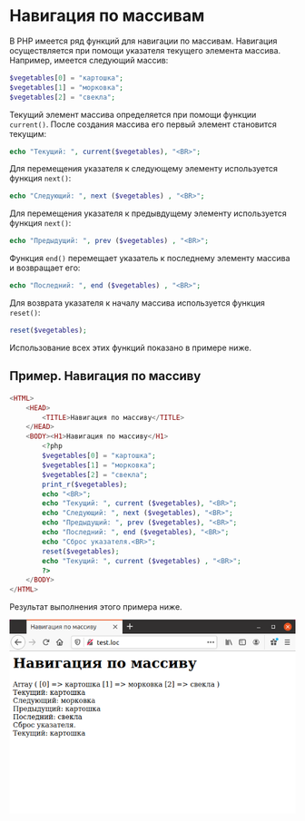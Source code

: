 # Навигация по массивам

В РНР имеется ряд функций для навигации по массивам. Навигация 
осуществляется при помощи указателя текущего элемента массива. Например, 
имеется следующий массив:

```php
$vegetables[0] = "картошка";
$vegetables[1] = "морковка";
$vegetables[2] = "свекла";
```

Текущий элемент массива определяется при помощи функции `current()`. 
После создания массива его первый элемент становится текущим:

```php
echo "Текущий: ", current($vegetables), "<BR>";
```

Для перемещения указателя к следующему элементу используется функция
`next()`:

```php
echo "Следующий: ", next ($vegetables) , "<BR>";
```

Для перемещения указателя к предывдущему элементу используется 
функция `next()`:

```php
echo "Предыдущий: ", prev ($vegetables) , "<BR>";
```

Функция `end()` перемещает указатель к последнему элементу массива и 
возвращает его:

```php
echo "Последний: ", end ($vegetables) , "<BR>";
```

Для возврата указателя к началу массива используется функция `reset()`:

```php
reset($vegetables);
```

Использование всех этих функций показано в примере ниже.

## Пример. Навигация по массиву

```php
<HTML>
    <HEAD>
        <TITLE>Навигация по массиву</TITLE>
    </HEAD>
    <BODY><H1>Навигация по массиву</H1>
        <?php
        $vegetables[0] = "картошка";
        $vegetables[1] = "морковка";
        $vegetables[2] = "свекла";
        print_r($vegetables);
        echo "<BR>";
        echo "Текущий: ", current ($vegetables), "<BR>";
        echo "Следующий: ", next ($vegetables), "<BR>";
        echo "Предыдущий: ", prev ($vegetables), "<BR>";
        echo "Последний: ", end ($vegetables), "<BR>";
        echo "Сброс указателя.<BR>";
        reset($vegetables);
        echo "Текущий: ", current ($vegetables) , "<BR>";
        ?>
    </BODY>
</HTML>
```

Результат выполнения этого примера ниже.

![навигация по массиву](images/navigaciya-po-massivu.png)